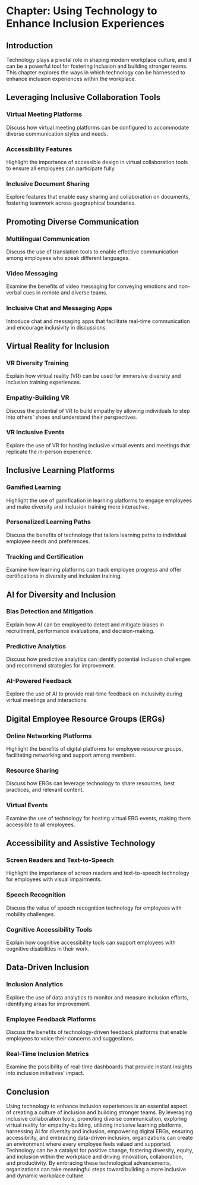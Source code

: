 Chapter: Using Technology to Enhance Inclusion Experiences
==========================================================

Introduction
------------

Technology plays a pivotal role in shaping modern workplace culture, and it can be a powerful tool for fostering inclusion and building stronger teams. This chapter explores the ways in which technology can be harnessed to enhance inclusion experiences within the workplace.

Leveraging Inclusive Collaboration Tools
----------------------------------------

### Virtual Meeting Platforms

Discuss how virtual meeting platforms can be configured to accommodate diverse communication styles and needs.

### Accessibility Features

Highlight the importance of accessible design in virtual collaboration tools to ensure all employees can participate fully.

### Inclusive Document Sharing

Explore features that enable easy sharing and collaboration on documents, fostering teamwork across geographical boundaries.

Promoting Diverse Communication
-------------------------------

### Multilingual Communication

Discuss the use of translation tools to enable effective communication among employees who speak different languages.

### Video Messaging

Examine the benefits of video messaging for conveying emotions and non-verbal cues in remote and diverse teams.

### Inclusive Chat and Messaging Apps

Introduce chat and messaging apps that facilitate real-time communication and encourage inclusivity in discussions.

Virtual Reality for Inclusion
-----------------------------

### VR Diversity Training

Explain how virtual reality (VR) can be used for immersive diversity and inclusion training experiences.

### Empathy-Building VR

Discuss the potential of VR to build empathy by allowing individuals to step into others' shoes and understand their perspectives.

### VR Inclusive Events

Explore the use of VR for hosting inclusive virtual events and meetings that replicate the in-person experience.

Inclusive Learning Platforms
----------------------------

### Gamified Learning

Highlight the use of gamification in learning platforms to engage employees and make diversity and inclusion training more interactive.

### Personalized Learning Paths

Discuss the benefits of technology that tailors learning paths to individual employee needs and preferences.

### Tracking and Certification

Examine how learning platforms can track employee progress and offer certifications in diversity and inclusion training.

AI for Diversity and Inclusion
------------------------------

### Bias Detection and Mitigation

Explain how AI can be employed to detect and mitigate biases in recruitment, performance evaluations, and decision-making.

### Predictive Analytics

Discuss how predictive analytics can identify potential inclusion challenges and recommend strategies for improvement.

### AI-Powered Feedback

Explore the use of AI to provide real-time feedback on inclusivity during virtual meetings and interactions.

Digital Employee Resource Groups (ERGs)
---------------------------------------

### Online Networking Platforms

Highlight the benefits of digital platforms for employee resource groups, facilitating networking and support among members.

### Resource Sharing

Discuss how ERGs can leverage technology to share resources, best practices, and relevant content.

### Virtual Events

Examine the use of technology for hosting virtual ERG events, making them accessible to all employees.

Accessibility and Assistive Technology
--------------------------------------

### Screen Readers and Text-to-Speech

Highlight the importance of screen readers and text-to-speech technology for employees with visual impairments.

### Speech Recognition

Discuss the value of speech recognition technology for employees with mobility challenges.

### Cognitive Accessibility Tools

Explain how cognitive accessibility tools can support employees with cognitive disabilities in their work.

Data-Driven Inclusion
---------------------

### Inclusion Analytics

Explore the use of data analytics to monitor and measure inclusion efforts, identifying areas for improvement.

### Employee Feedback Platforms

Discuss the benefits of technology-driven feedback platforms that enable employees to voice their concerns and suggestions.

### Real-Time Inclusion Metrics

Examine the possibility of real-time dashboards that provide instant insights into inclusion initiatives' impact.

Conclusion
----------

Using technology to enhance inclusion experiences is an essential aspect of creating a culture of inclusion and building stronger teams. By leveraging inclusive collaboration tools, promoting diverse communication, exploring virtual reality for empathy-building, utilizing inclusive learning platforms, harnessing AI for diversity and inclusion, empowering digital ERGs, ensuring accessibility, and embracing data-driven inclusion, organizations can create an environment where every employee feels valued and supported. Technology can be a catalyst for positive change, fostering diversity, equity, and inclusion within the workplace and driving innovation, collaboration, and productivity. By embracing these technological advancements, organizations can take meaningful steps toward building a more inclusive and dynamic workplace culture.

